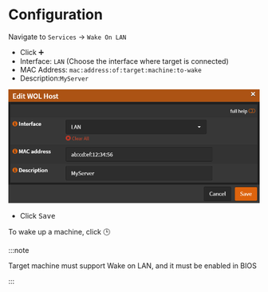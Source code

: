 # Configuration

Navigate to `Services` -> `Wake On LAN`

- Click <kbd>➕</kbd>
- Interface: `LAN` (Choose the interface where target is connected)
- MAC Address: `mac:address:of:target:machine:to-wake`
- Description:`MyServer`

![wol-add](img/wol-add.png)

- Click <kbd>Save</kbd>

To wake up a machine, click <kbd>🕒</kbd>

:::note

Target machine must support Wake on LAN, and it must be enabled in BIOS

:::
